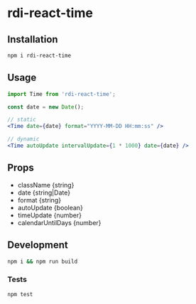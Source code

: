 # rdi-react-time

## Installation
```bash
npm i rdi-react-time
```

## Usage

```jsx
import Time from 'rdi-react-time';

const date = new Date();

// static
<Time date={date} format="YYYY-MM-DD HH:mm:ss" />

// dynamic
<Time autoUpdate intervalUpdate={1 * 1000} date={date} />
```

## Props

* className {string}
* date {string|Date}
* format {string}
* autoUpdate {boolean}
* timeUpdate {number}
* calendarUntilDays {number}

## Development

```bash
npm i && npm run build
```

### Tests
```bash
npm test
```
